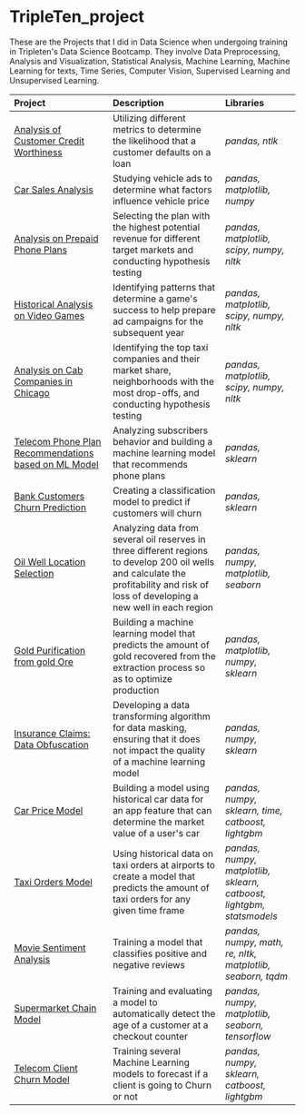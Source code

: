 # TripleTen_project 
These are the Projects that I did in Data Science when undergoing training in Tripleten's Data Science Bootcamp.
They involve Data Preprocessing, Analysis and Visualization, Statistical Analysis, Machine Learning, Machine Learning for texts, Time Series, Computer Vision, Supervised Learning and 
Unsupervised Learning.

| Project               | Description                                                                                 | Libraries                      |
|:--------------------- |:------------------------------------------------------------------------------------------- |:------------------------------ |
|[Analysis of Customer Credit Worthiness](https://github.com/Mirac20/Data_projects_TripleTen/tree/main/sprint1_bank_loan_report "Credit Score Analysis")|Utilizing different metrics to determine the likelihood that a customer defaults on a loan|*pandas, ntlk*|
|[Car Sales Analysis](https://github.com/Mirac20/Data_projects_TripleTen/tree/main/sprint2%20_research_on_ads_for_car_sales "Vehicle Price Analysis")|Studying vehicle ads to determine what factors influence vehicle price|*pandas, matplotlib, numpy*|
|[Analysis on Prepaid Phone Plans](https://github.com/Mirac20/Data_projects_TripleTen/tree/main/sprint3_phone_prepaid_plan "Phone Plan Analysis")|Selecting the plan with the highest potential revenue for different target markets and conducting hypothesis testing|*pandas, matplotlib, scipy, numpy, nltk*|
|[Historical Analysis on Video Games](https://github.com/Mirac20/Data_projects_TripleTen/tree/main/sprint4_historical_analysis_on_video_games "Video Game Analysis")|Identifying patterns that determine a game's success to help prepare ad campaigns for the subsequent year|*pandas, matplotlib, scipy, numpy, nltk*|
|[Analysis on Cab Companies in Chicago](https://github.com/Mirac20/Data_projects_TripleTen/tree/main/sprint5_cab_company_%20analysis_in_chicago "Taxi Company Analysis")|Identifying the top taxi companies and their market share, neighborhoods with the most drop-offs, and conducting hypothesis testing|*pandas, matplotlib, scipy, numpy, nltk*|
|[Telecom Phone Plan Recommendations based on ML Model](https://github.com/Mirac20/Data_projects_TripleTen/tree/main/sprint6_telecom_megaline_classification "Telecom Plans ML Model")|Analyzing subscribers behavior and building a machine learning model that recommends phone plans|*pandas, sklearn*|
|[Bank Customers Churn Prediction](https://github.com/Mirac20/Data_projects_TripleTen/tree/main/sprint7_bankcustomers_churn_predicition "Bank Customers Model")|Creating a classification model to predict if customers will churn|*pandas, sklearn*|
|[Oil Well Location Selection](https://github.com/Mirac20/Data_projects_TripleTen/tree/main/sprint8_oil_%20well_model "Oil Well Model")|Analyzing data from several oil reserves in three different regions to develop 200 oil wells and calculate the profitability and risk of loss of developing a new well in each region|*pandas, numpy, matplotlib, seaborn*|
|[Gold Purification from gold Ore](https://github.com/Mirac20/Data_projects_TripleTen/tree/main/sprint9_gold_purification_from_goldore "Gold Extraction Model")|Building a machine learning model that predicts the amount of gold recovered from the extraction process so as to optimize production|*pandas, matplotlib, numpy, sklearn*|
|[Insurance Claims: Data Obfuscation](https://github.com/Mirac20/Data_projects_TripleTen/tree/main/sprint_10_data_obfuscation_transformation_algorithm "Insurance Company Data Masking")|Developing a data transforming algorithm for data masking, ensuring that it does not impact the quality of a machine learning model|*pandas, numpy, sklearn*|
|[Car Price Model](https://github.com/Mirac20/Data_projects_TripleTen/tree/main/sprint_11_car_price_model_Rustybargain2 "Car Price Model")|Building a model using historical car data for an app feature that can determine the market value of a user's car|*pandas, numpy, sklearn, time, catboost, lightgbm*|
|[Taxi Orders Model](https://github.com/Mirac20/Data_projects_TripleTen/tree/main/sprint_12_Taxi_order_models "Taxi Orders Model")|Using historical data on taxi orders at airports to create a model that predicts the amount of taxi orders for any given time frame|*pandas, numpy, matplotlib, sklearn, catboost, lightgbm, statsmodels*|
|[Movie Sentiment Analysis](https://github.com/Mirac20/Data_projects_TripleTen/tree/main/sprint_13_junky_union_moviereviews_project "Movie Sentiment Analysis")|Training a model that classifies positive and negative reviews|*pandas, numpy, math, re, nltk, matplotlib, seaborn, tqdm*|
|[Supermarket Chain Model](https://github.com/Mirac20/Data_projects_TripleTen/tree/main/sprint_14_computer_vision_age_predictions_2 "Supermarket Chain Model")|Training and evaluating a model to automatically detect the age of a customer at a checkout counter|*pandas, numpy, matplotlib, seaborn, tensorflow*|
|[Telecom Client Churn Model](https://github.com/Mirac20/Data_projects_TripleTen/tree/main/sprint_15_predicting_telecom_client_churn "Telecom Client Churn Model")|Training several Machine Learning models to forecast if a client is going to Churn or not|*pandas, numpy, sklearn, catboost, lightgbm*|
